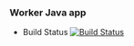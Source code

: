 ### Worker Java app

 * Build Status
 [![Build Status](http://34.176.124.171:8080/buildStatus/icon?job=instavote%2Fworker-build)](http://34.176.124.171:8080/job/instavote/job/worker-build/)

